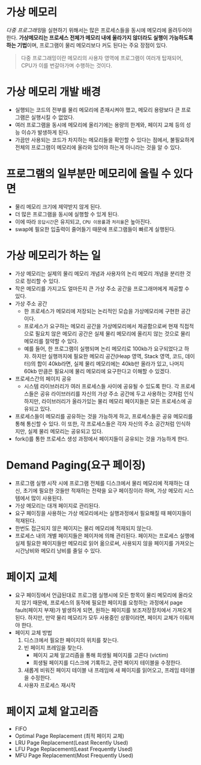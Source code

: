 # 가상 메모리
*다중 프로그래밍*을 실현하기 위해서는 많은 프로세스들을 동시에 메모리에 올려두어야 한다. **가상메모리는 프로세스 전체가 메모리 내에 올라가지 않더라도 실행이 가능하도록 하는 기법**이며, 프로그램이 물리 메모리보다 커도 된다는 주요 장점이 있다. 

>다중 프로그래밍이란 메모리의 사용자 영역에 프로그램이 여러개 탑재되어, CPU가 이를 번갈아가며 수행하는 것이다.

# 가상 메모리 개발 배경
- 실행되는 코드의 전부를 물리 메모리에 존재시켜야 했고, 메모리 용량보다 큰 프로그램은 실행시킬 수 없었다. 
- 여러 프로그램을 동시에 메모리에 올리기에는 용량의 한계와, 페이지 교체 등의 성능 이슈가 발생하게 된다.
- 가끔만 사용되는 코드가 차지하는 메모리들을 확인할 수 있다는 점에서, 불필요하게 전체의 프로그램이 메모리에 올라와 있어야 하는게 아니라는 것을 알 수 있다. 

# 프로그램의 일부분만 메모리에 올릴 수 있다면
- 물리 메모리 크기에 제약받지 않게 된다.
- 더 많은 프로그램을 동시에 실행할 수 있게 된다.
- 이에 따라 `응답시간`은 유지되고, `CPU 이용률`과 `처리율`은 높아진다. 
- swap에 필요한 입출력이 줄어들기 때문에 프로그램들이 빠르게 실행된다.

# 가상 메모리가 하는 일
- 가상 메모리는 실제의 물리 메모리 개념과 사용자의 논리 메모리 개념을 분리한 것으로 정리할 수 있다. 
- 작은 메모리를 가지고도 얼마든지 큰 가상 주소 공간을 프로그래머에게 제공할 수 있다.
- 가상 주소 공간
    - 한 프로세스가 메모리에 저장되는 논리적인 모습을 가상메모리에 구현한 공간이다.
    - 프로세스가 요구하는 메모리 공간을 가상메모리에서 제공함으로써 현재 직접적으로 필요치 않은 메모리 공간은 실제 물리 메모리에 올리지 않는 것으로 물리 메모리를 절약할 수 있다. 
    - 예를 들어, 한 프로그램이 실행되며 논리 메모리로 100kb가 요구되었다고 하자. 하지만 실행까지에 필요한 메모리 공간(Heap 영역, Stack 영역, 코드, 데이터)의 합이 40kb라면, 실제 물리 메모리에는 40kb만 올라가 있고, 나머지 60kb 만큼은 필요시에 물리 메모리에 요구한다고 이해할 수 있겠다. 
- 프로세스간의 페이지 공유
    - 시스템 라이브러리가 여러 프로세스들 사이에 공유될 수 있도록 한다. 각 프로세스들은 공유 라이브러리를 자신의 가상 주소 공간에 두고 사용하는 것처럼 인식하지만, 라이브러리가 올라가있는 물리 메모리 페이지들은 모든 프로세스에 공유되고 있다. 
- 프로세스들이 메모리를 공유하는 것을 가능하게 하고, 프로세스들은 공유 메모리를 통해 통신할 수 있다. 이 또한, 각 프로세스들은 각자 자신의 주소 공간처럼 인식하지만, 실제 물리 메모리는 공유되고 있다. 
- fork()를 통한 프로세스 생성 과정에서 페이지들이 공유되는 것을 가능하게 한다. 

# Demand Paging(요구 페이징)
- 프로그램 실행 시작 시에 프로그램 전체를 디스크에서 물리 메모리에 적재하는 대신, 초기에 필요한 것들만 적재하는 전략을 요구 페이징이라 하며, 가상 메모리 시스템에서 많이 사용된다.
- 가상 메모리는 대개 페이지로 관리된다. 
- 요구 페이징을 사용하는 가상 메모리에서는 실행과정에서 필요해질 때 페이지들이 적재된다.
- 한번도 접근되지 않은 페이지는 물리 메모리에 적재되지 않는다.
- 프로세스 내의 개별 페이지들은 페이저에 의해 관리된다. 페이저는 프로세스 실행에 실제 필요한 페이지들만 메모리로 읽어 옮으로써, 사용되지 않을 페이지를 가져오는 시간낭비와 메모리 낭비를 줄일 수 있다.

# 페이지 교체 
- 요구 페이징에서 언급된대로 프로그램 실행시에 모든 항목이 물리 메모리에 올라오지 않기 때문에, 프로세스의 동작에 필요한 페이지를 요청하는 과정에서 page fault(페이지 부재)가 발생하게 되면, 원하는 페이지를 보조저장장치에서 가져오게 된다. 하지만, 만약 물리 메모리가 모두 사용중인 상황이라면, 페이지 교체가 이뤄져야 한다.
- 페이지 교체 방법
    1) 디스크에서 필요한 페이지의 위치를 찾는다.
    2) 빈 페이지 프레임을 찾는다.
        - 페이지 교체 알고리즘을 통해 희생될 페이지를 고른다 (victim)
        - 희생될 페이지를 디스크에 기록하고, 관련 페이지 테이블을 수정한다. 
    3) 새롭게 비워진 페이지 테이블 내 프레임에 새 페이지를 읽어오고, 프레임 테이블을 수정한다.
    4) 사용자 프로세스 재시작

# 페이지 교체 알고리즘

- FIFO
- Optimal Page Replacement (최적 페이지 교체)
- LRU Page Replacement(Least Recently Used)
- LFU Page Replacement(Least Frequently Used)
- MFU Page Replacement(Most Frequently Used)